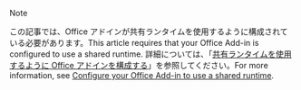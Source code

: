 > [!NOTE]
> <span data-ttu-id="d17a3-101">この記事では、Office アドインが共有ランタイムを使用するように構成されている必要があります。</span><span class="sxs-lookup"><span data-stu-id="d17a3-101">This article requires that your Office Add-in is configured to use a shared runtime.</span></span> <span data-ttu-id="d17a3-102">詳細については、「[共有ランタイムを使用するように Office アドインを構成する](../excel/configure-your-add-in-to-use-a-shared-runtime.md)」を参照してください。</span><span class="sxs-lookup"><span data-stu-id="d17a3-102">For more information, see [Configure your Office Add-in to use a shared runtime](../excel/configure-your-add-in-to-use-a-shared-runtime.md).</span></span>